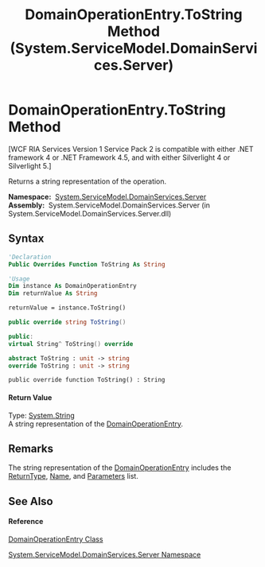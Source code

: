 ﻿---
title: DomainOperationEntry.ToString Method  (System.ServiceModel.DomainServices.Server)
TOCTitle: ToString Method
ms:assetid: M:System.ServiceModel.DomainServices.Server.DomainOperationEntry.ToString
ms:mtpsurl: https://msdn.microsoft.com/en-us/library/system.servicemodel.domainservices.server.domainoperationentry.tostring(v=VS.91)
ms:contentKeyID: 28755465
ms.date: 01/27/2012
mtps_version: v=VS.91
f1_keywords:
- System.ServiceModel.DomainServices.Server.DomainOperationEntry.ToString
dev_langs:
- CSharp
- JScript
- VB
- FSharp
- c++
api_location:
- System.ServiceModel.DomainServices.Server.dll
api_name:
- System.ServiceModel.DomainServices.Server.DomainOperationEntry.ToString
api_type:
- Managed
topic_type:
- apiref
- kbSyntax
product_family_name: VS
ROBOTS: INDEX,FOLLOW
---

# DomainOperationEntry.ToString Method

\[WCF RIA Services Version 1 Service Pack 2 is compatible with either .NET framework 4 or .NET Framework 4.5, and with either Silverlight 4 or Silverlight 5.\]

Returns a string representation of the operation.

**Namespace:**  [System.ServiceModel.DomainServices.Server](ff423220\(v=vs.91\).md)  
**Assembly:**  System.ServiceModel.DomainServices.Server (in System.ServiceModel.DomainServices.Server.dll)

## Syntax

``` vb
'Declaration
Public Overrides Function ToString As String
```

``` vb
'Usage
Dim instance As DomainOperationEntry
Dim returnValue As String

returnValue = instance.ToString()
```

``` csharp
public override string ToString()
```

``` c++
public:
virtual String^ ToString() override
```

``` fsharp
abstract ToString : unit -> string 
override ToString : unit -> string 
```

``` jscript
public override function ToString() : String
```

#### Return Value

Type: [System.String](https://msdn.microsoft.com/en-us/library/s1wwdcbf)  
A string representation of the [DomainOperationEntry](ff423137\(v=vs.91\).md).  

## Remarks

The string representation of the [DomainOperationEntry](ff423137\(v=vs.91\).md) includes the [ReturnType](ff423130\(v=vs.91\).md), [Name](ff423123\(v=vs.91\).md), and [Parameters](ff423422\(v=vs.91\).md) list.

## See Also

#### Reference

[DomainOperationEntry Class](ff423137\(v=vs.91\).md)

[System.ServiceModel.DomainServices.Server Namespace](ff423220\(v=vs.91\).md)


